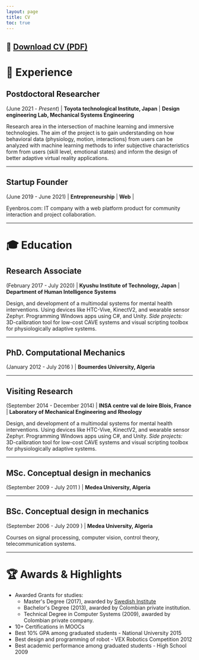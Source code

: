 ```yaml
---
layout: page
title: CV
toc: true
---
```


📄 <a href="{{ site.baseurl }}{% link /assets/files/Brahim-Benaissa_CV.pdf %}" target="_blank">Download CV (PDF)</a>
---

# 🔨 Experience

## Postdoctoral Researcher
(June 2021 - *Present*) | **Toyota technological Institute, Japan** | **Design engineering Lab, Mechanical Systems Engineering**

Research area in the intersection of machine learning and immersive technologies.
The aim of the project is to gain understanding on how behavioral data (physiology, motion, interactions) from users can be analyzed with machine learning methods to infer subjective characteristics form from users (skill level, emotional states) and inform the design of better adaptive virtual reality applications.

---

## Startup Founder
(June 2019 - June 2021) | **Entrepreneurship** | **Web** |

Eyenbros.com: IT company with a web platform product for community interaction and project
collaboration.  

---

# 🎓 Education

## Research Associate
(February 2017 - July 2020) | **Kyushu Institute of Technology, Japan** | **Department of Human Intelligence Systems**

Design, and development of a multimodal systems for mental health interventions. Using devices like HTC-Vive, KinectV2, and wearable sensor Zephyr. Programming Windows apps using C#, and Unity. *Side projects:* 3D-calibration tool for low-cost CAVE systems and visual scripting toolbox for physiologically adaptive systems.

---

## PhD. Computational Mechanics
(January 2012 - July 2016 ) | **Boumerdes University, Algeria**


---

## Visiting Research
(September 2014 - December 2014) | **INSA centre val de loire Blois, France** | **Laboratory of Mechanical Engineering and Rheology**

Design, and development of a multimodal systems for mental health interventions. Using devices like HTC-Vive, KinectV2, and wearable sensor Zephyr. Programming Windows apps using C#, and Unity. *Side projects:* 3D-calibration tool for low-cost CAVE systems and visual scripting toolbox for physiologically adaptive systems.

---
## MSc. Conceptual design in mechanics
(September 2009 - July 2011 ) | **Medea University, Algeria**


---
## BSc. Conceptual design in mechanics
(September 2006 - July 2009 ) | **Medea University, Algeria**

Courses on signal processing, computer vision, control theory, telecommunication systems.

---

# 🏆 Awards & Highlights

- Awarded Grants for studies:
    - Master's Degree (2017), awarded by [Swedish Institute](https://eng.si.se/scholarship/the-swedish-institute-study-scholarships/)
    - Bachelor's Degree (2013), awarded by Colombian private institution.
    - Technical Degree in Computer Systems (2009), awarded by Colombian private company.
- 10+ Certifications in MOOCs
- Best 10% GPA among graduated students - National University 2015
- Best design and programming of robot - VEX Robotics Competition 2012
- Best academic performance among graduated students - High School 2009
